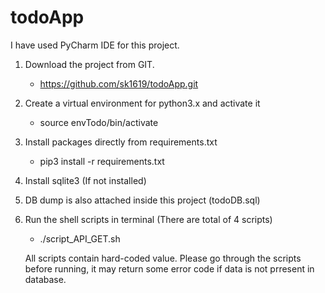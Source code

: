 # todoApp

I have used PyCharm IDE for this project.

1. Download the project from GIT.
    - https://github.com/sk1619/todoApp.git
    
2. Create a virtual environment for python3.x and activate it
      
   - source envTodo/bin/activate

3. Install packages directly from requirements.txt
    - pip3 install -r requirements.txt
    
4. Install sqlite3 (If not installed)

5. DB dump is also attached inside this project (todoDB.sql) 

6. Run the shell scripts in terminal (There are total of 4 scripts)
    - ./script_API_GET.sh 
    
    All scripts contain hard-coded value. Please go through the scripts before running, it may return some error code if data is not prresent in database.